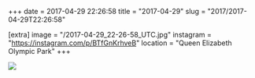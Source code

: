 +++
date = 2017-04-29 22:26:58
title = "2017-04-29"
slug = "2017/2017-04-29T22:26:58"

[extra]
image = "/2017-04-29_22-26-58_UTC.jpg"
instagram = "https://instagram.com/p/BTfGnKrhveB"
location = "Queen Elizabeth Olympic Park"
+++

<img src="/2017-04-29_22-26-58_UTC.jpg" />
